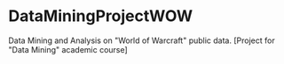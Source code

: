 # DataMiningProjectWOW
Data Mining and Analysis on "World of Warcraft" public data. [Project for "Data Mining" academic course] 
